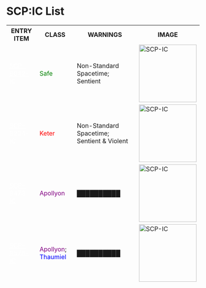 <html lang="en">
<body>
    <h1>SCP:IC List</h1>
    <table>
        <thead>
            <tr>
                <th>ENTRY ITEM</th>
                <th>CLASS</th>
                <th>WARNINGS</th>
                <th>IMAGE</th>
            </tr>
            <tr>
                <td><a href="./SCP/9042" style="color:white">SCP-9042-IC</a></td>
                <td><span style="color:green">Safe</span></td>
                <td>Non-Standard Spacetime; Sentient</td>
                <td><img src="https://img.shields.io/badge/SCP-IC-000000?style=for-the-badge&labelColor=000000&color=ffffff" title="SCP-IC" alt="SCP-IC" width="150"/></td>
            </tr>
            <tr>
                <td><a href="./SCP/9234" style="color:white">SCP-9234-IC</a></td>
                <td><span style="color:red">Keter</span></td>
                <td>Non-Standard Spacetime; Sentient & Violent</td>
                <td><img src="https://img.shields.io/badge/SCP-IC-000000?style=for-the-badge&labelColor=000000&color=ffffff" title="SCP-IC" alt="SCP-IC" width="150"/></td>
            </tr>
            <tr>
                <td><a href="./SCP/9473" style="color:white">SCP-9473-IC</a></td>
                <td><span style="color:purple">Apollyon</span></td>
                <td>██████████</td>
                <td><img src="https://img.shields.io/badge/SCP-IC-000000?style=for-the-badge&labelColor=000000&color=ffffff" title="SCP-IC" alt="SCP-IC" width="150"/></td>
            </tr>
            <tr>
                <td><a href="./SCP/9578" style="color:white">SCP-9578-IC</a></td>
                <td><span style="color:purple">Apollyon</span>; <span style="color:blue">Thaumiel</span></td>
                <td>██████████</td>
                <td><img src="https://img.shields.io/badge/SCP-IC-000000?style=for-the-badge&labelColor=000000&color=ffffff" title="SCP-IC" alt="SCP-IC" width="150"/></td>
            </tr>
        </thead>
    </table>
</body>
</html>
